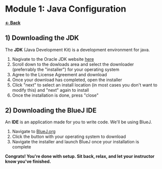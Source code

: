 # __Module 1: Java Configuration__
#### [&larr; Back](README.md)

## 1) Downloading the JDK
The __JDK__ (Java Development Kit) is a development environment for java.
1. Nagivate to the Oracle JDK website [here](https://www.oracle.com/java/technologies/javase-jdk14-downloads.html)
2. Scroll down to the dowloads area and select the downloader (preferrably the "installer") for your operating system
3. Agree to the License Agreement and download
4. Once your download has completed, open the installer
5. Click "next" to select an install location (in most cases you don't want to modify this) and "next" again to install
6. Once the installation is done, press "close"

## 2) Downloading the BlueJ IDE
An __IDE__ is an application made for you to write code. We'll be using BlueJ.
1. Navigate to [BlueJ.org](https://bluej.org/)
2. Click the button with your operating system to download
3. Navigate the installer and launch BlueJ once your installation is complete

__Congrats! You're done with setup. Sit back, relax, and let your instructor know you've finished.__